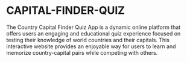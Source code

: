 # CAPITAL-FINDER-QUIZ
The Country Capital Finder Quiz App is a dynamic online platform that offers users an engaging and educational quiz experience focused on testing their knowledge of world countries and their capitals. This interactive website provides an enjoyable way for users to learn and memorize country-capital pairs while competing with others.
